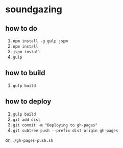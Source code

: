 # soundgazing

## how to do

1. `npm install -g gulp jspm`
2. `npm install`
3. `jspm install`
4. `gulp`

## how to build
1. `gulp build`

## how to deploy
1. `gulp build`
2. `git add dist`
3. `git commit -m "Deploying to gh-pages"`
4. `git subtree push --prefix dist origin gh-pages`

or, `./gh-pages-push.sh`
